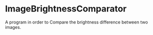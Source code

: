 # ImageBrightnessComparator
A program in order to Compare the brightness difference between two images.
